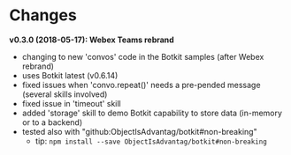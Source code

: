 # Changes

**v0.3.0 (2018-05-17): Webex Teams rebrand**
   - changing to new 'convos' code in the Botkit samples (after Webex rebrand)
   - uses Botkit latest (v0.6.14) 
   - fixed issues when 'convo.repeat()' needs a pre-pended message (several skills involved)
   - fixed issue in 'timeout' skill
   - added 'storage' skill to demo Botkit capability to store data (in-memory or to a backend)
   - tested also with "github:ObjectIsAdvantag/botkit#non-breaking"
       - tip: `npm install --save ObjectIsAdvantag/botkit#non-breaking`

